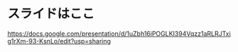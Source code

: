# スライドはここ

https://docs.google.com/presentation/d/1uZbh16iPOGLKI394Vqzz1aRLRJTxig1rXm-93-KsnLo/edit?usp=sharing